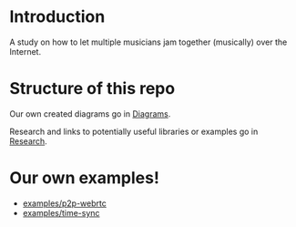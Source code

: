 # Introduction

A study on how to let multiple musicians jam together (musically) over the Internet.

# Structure of this repo

Our own created diagrams go in [Diagrams](diagrams/README.md).

Research and links to potentially useful libraries or examples go in [Research](research/README.md).

# Our own examples!

- [examples/p2p-webrtc](examples/p2p-webrtc/)
- [examples/time-sync](examples/time-sync/)
